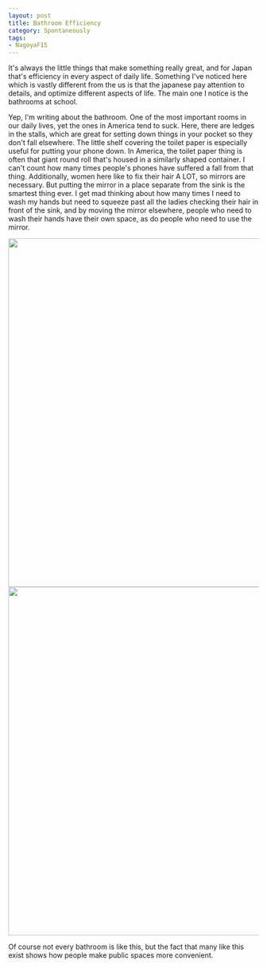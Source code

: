 ```yaml
---
layout: post
title: Bathroom Efficiency
category: Spontaneously
tags:
- NagoyaF15
---
```


It's always the little things that make something really great, and for Japan that's efficiency in every aspect of daily life. Something I've noticed here which is vastly different from the us is that the japanese pay attention to details, and optimize different aspects of life. The main one I notice is the bathrooms at school.


Yep, I'm writing about the bathroom. One of the most important rooms in our daily lives, yet the ones in America tend to suck. Here, there are ledges in the stalls, which are great for setting down things in your pocket so they don't fall elsewhere. The little shelf covering the toilet paper is especially useful for putting your phone down. In America, the toilet paper thing is often that giant round roll that's housed in a similarly shaped container. I can't count how many times people's phones have suffered a fall from that thing. 
Additionally, women here like to fix their hair A LOT, so mirrors are necessary. But putting the mirror in a place separate from the sink is the smartest thing ever. I get mad thinking about how many times I need to wash my hands but need to squeeze past all the ladies checking their hair in front of the sink, and by moving the mirror elsewhere, people who need to wash their hands have their own space, as do people who need to use the mirror.

<img src="{{ site.baseurl }}/images/nagoya/IMAG8278.jpg" width="700" align="center">


<img src="{{ site.baseurl }}/images/nagoya/IMAG8279.jpg" width="700" align="center">


Of course not every bathroom is like this, but the fact that many like this exist shows how people make public spaces more convenient. 
